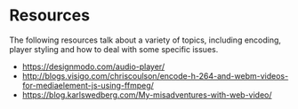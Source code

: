 # Resources

The following resources talk about a variety of topics, including encoding, player styling and how to deal with some specific issues.
 
* https://designmodo.com/audio-player/
* http://blogs.visigo.com/chriscoulson/encode-h-264-and-webm-videos-for-mediaelement-js-using-ffmpeg/
* https://blog.karlswedberg.com/My-misadventures-with-web-video/